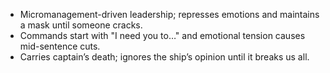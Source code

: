- Micromanagement-driven leadership; represses emotions and maintains a mask until someone cracks.
- Commands start with "I need you to…" and emotional tension causes mid-sentence cuts.
- Carries captain’s death; ignores the ship’s opinion until it breaks us all.